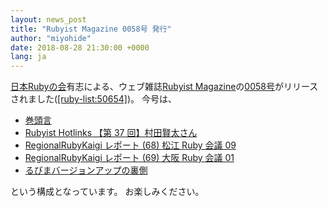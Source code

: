 ```yaml
---
layout: news_post
title: "Rubyist Magazine 0058号 発行"
author: "miyohide"
date: 2018-08-28 21:30:00 +0000
lang: ja
---
```

[日本Rubyの会][1]有志による、ウェブ雑誌[Rubyist Magazine][2]の[0058号][3]がリリースされました([\[ruby-list:50654\]][4])。
今号は、

* [巻頭言](https://magazine.rubyist.net/articles/0058/0058-ForeWord.html)
* [Rubyist Hotlinks 【第 37 回】村田賢太さん](https://magazine.rubyist.net/articles/0058/0058-Hotlinks.html)
* [RegionalRubyKaigi レポート (68) 松江 Ruby 会議 09](https://magazine.rubyist.net/articles/0058/0058-MatsueRubyKaigi09Report.html)
* [RegionalRubyKaigi レポート (69) 大阪 Ruby 会議 01](https://magazine.rubyist.net/articles/0058/0058-OsakaRubyKaigi01Report.html)
* [るびまバージョンアップの裏側](https://magazine.rubyist.net/articles/0058/0058-MigrateRubima.html)

 という構成となっています。
 お楽しみください。

[1]: https://ruby-no-kai.org/
[2]: https://magazine.rubyist.net/
[3]: https://magazine.rubyist.net/articles/0058/0058-index.html
[4]: http://blade.nagaokaut.ac.jp/cgi-bin/scat.rb/ruby/ruby-list/50698
